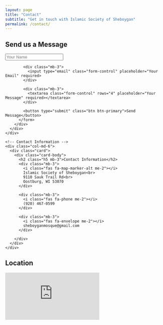 ```yaml
---
layout: page
title: "Contact"
subtitle: "Get in touch with Islamic Society of Sheboygan"
permalink: /contact/
---
```


<div class="container py-4">
  <div class="row">
    <!-- Contact Form -->
    <div class="col-md-6 mb-4">
      <div class="card">
        <div class="card-body">
          <h2 class="h5 mb-3">Send us a Message</h2>
          <form id="contact-form">
            <div class="mb-3">
              <input type="text" class="form-control" placeholder="Your Name" required>
            </div>
            
            <div class="mb-3">
              <input type="email" class="form-control" placeholder="Your Email" required>
            </div>
            
            <div class="mb-3">
              <textarea class="form-control" rows="4" placeholder="Your Message" required></textarea>
            </div>
            
            <button type="submit" class="btn btn-primary">Send Message</button>
          </form>
        </div>
      </div>
    </div>

    <!-- Contact Information -->
    <div class="col-md-6">
      <div class="card">
        <div class="card-body">
          <h2 class="h5 mb-3">Contact Information</h2>
          <div class="mb-3">
            <i class="fas fa-map-marker-alt me-2"></i>
            Islamic Society of Sheboygan<br>
            9110 Sauk Trail Rd<br>
            Oostburg, WI 53070
          </div>
          
          <div class="mb-3">
            <i class="fas fa-phone me-2"></i>
            (920) 467-0599
          </div>
          
          <div class="mb-3">
            <i class="fas fa-envelope me-2"></i>
            sheboyganmosque@gmail.com
          </div>

        </div>
      </div>
    </div>
  </div>

  <!-- Map -->
  <div class="row mt-4">
    <div class="col-12">
      <div class="card">
        <div class="card-body">
          <h2 class="h5 mb-3">Location</h2>
          <div class="ratio ratio-16x9">
            <iframe src="https://www.google.com/maps/embed?pb=!1m18!1m12!1m3!1d3082.6627109701258!2d-87.77461802382366!3d43.644490171102554!2m3!1f0!2f0!3f0!3m2!1i1024!2i768!4f13.1!3m3!1m2!1s0x8804a49cb675a77f%3A0xaa465b2014abf05a!2sIslamic%20Society%20of%20Sheboygan!5e1!3m2!1sen!2sus!4v1743903845870!5m2!1sen!2sus" style="border:0;" allowfullscreen="" loading="lazy" referrerpolicy="no-referrer-when-downgrade"></iframe>
          </div>
        </div>
      </div>
    </div>
  </div>
</div>

<script>
document.getElementById('contact-form').addEventListener('submit', function(event) {
  event.preventDefault();
  // Add your form submission logic here
  alert('Thank you for your message. We will get back to you soon.');
  this.reset();
});
</script>

